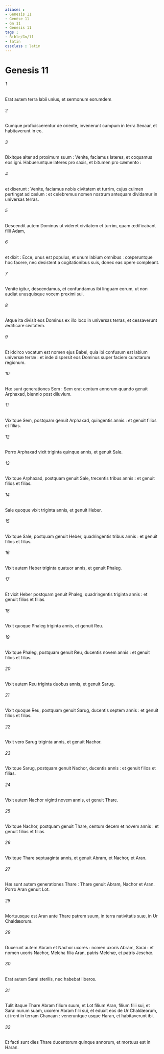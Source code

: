 ```yaml
---
aliases : 
- Genesis 11
- Genèse 11
- Gn 11
- Genesis 11
tags : 
- Bible/Gn/11
- latin
cssclass : latin
---
```


# Genesis 11

###### 1
Erat autem terra labii unius, et sermonum eorumdem.
###### 2
Cumque proficiscerentur de oriente, invenerunt campum in terra Senaar, et habitaverunt in eo.
###### 3
Dixitque alter ad proximum suum : Venite, faciamus lateres, et coquamus eos igni. Habueruntque lateres pro saxis, et bitumen pro cæmento :
###### 4
et dixerunt : Venite, faciamus nobis civitatem et turrim, cujus culmen pertingat ad cælum : et celebremus nomen nostrum antequam dividamur in universas terras.
###### 5
Descendit autem Dominus ut videret civitatem et turrim, quam ædificabant filii Adam,
###### 6
et dixit : Ecce, unus est populus, et unum labium omnibus : cœperuntque hoc facere, nec desistent a cogitationibus suis, donec eas opere compleant.
###### 7
Venite igitur, descendamus, et confundamus ibi linguam eorum, ut non audiat unusquisque vocem proximi sui.
###### 8
Atque ita divisit eos Dominus ex illo loco in universas terras, et cessaverunt ædificare civitatem.
###### 9
Et idcirco vocatum est nomen ejus Babel, quia ibi confusum est labium universæ terræ : et inde dispersit eos Dominus super faciem cunctarum regionum.
###### 10
Hæ sunt generationes Sem : Sem erat centum annorum quando genuit Arphaxad, biennio post diluvium.
###### 11
Vixitque Sem, postquam genuit Arphaxad, quingentis annis : et genuit filios et filias.
###### 12
Porro Arphaxad vixit triginta quinque annis, et genuit Sale.
###### 13
Vixitque Arphaxad, postquam genuit Sale, trecentis tribus annis : et genuit filios et filias.
###### 14
Sale quoque vixit triginta annis, et genuit Heber.
###### 15
Vixitque Sale, postquam genuit Heber, quadringentis tribus annis : et genuit filios et filias.
###### 16
Vixit autem Heber triginta quatuor annis, et genuit Phaleg.
###### 17
Et vixit Heber postquam genuit Phaleg, quadringentis triginta annis : et genuit filios et filias.
###### 18
Vixit quoque Phaleg triginta annis, et genuit Reu.
###### 19
Vixitque Phaleg, postquam genuit Reu, ducentis novem annis : et genuit filios et filias.
###### 20
Vixit autem Reu triginta duobus annis, et genuit Sarug.
###### 21
Vixit quoque Reu, postquam genuit Sarug, ducentis septem annis : et genuit filios et filias.
###### 22
Vixit vero Sarug triginta annis, et genuit Nachor.
###### 23
Vixitque Sarug, postquam genuit Nachor, ducentis annis : et genuit filios et filias.
###### 24
Vixit autem Nachor viginti novem annis, et genuit Thare.
###### 25
Vixitque Nachor, postquam genuit Thare, centum decem et novem annis : et genuit filios et filias.
###### 26
Vixitque Thare septuaginta annis, et genuit Abram, et Nachor, et Aran.
###### 27
Hæ sunt autem generationes Thare : Thare genuit Abram, Nachor et Aran. Porro Aran genuit Lot.
###### 28
Mortuusque est Aran ante Thare patrem suum, in terra nativitatis suæ, in Ur Chaldæorum.
###### 29
Duxerunt autem Abram et Nachor uxores : nomen uxoris Abram, Sarai : et nomen uxoris Nachor, Melcha filia Aran, patris Melchæ, et patris Jeschæ.
###### 30
Erat autem Sarai sterilis, nec habebat liberos.
###### 31
Tulit itaque Thare Abram filium suum, et Lot filium Aran, filium filii sui, et Sarai nurum suam, uxorem Abram filii sui, et eduxit eos de Ur Chaldæorum, ut irent in terram Chanaan : veneruntque usque Haran, et habitaverunt ibi.
###### 32
Et facti sunt dies Thare ducentorum quinque annorum, et mortuus est in Haran.
